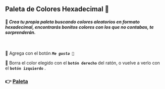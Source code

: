 ## Paleta de Colores Hexadecimal 🎨


#### 🔹 _Crea tu propia paleta buscando colores aleatorios en formato hexadecimal, encontrarás bonitos colores con los que no contabas, te sorprenderán._
<br>

🔸 Agrega con el botón _**`Me gusta 💖`**_

🔸 Borra el color elegido con el **`botón derecho`** del ratón, o vuelve a verlo con el **`botón izquierdo`** .


### 👉 [Paleta](https://conancos.dev/next/dom-js/PaletaDeColores/)
